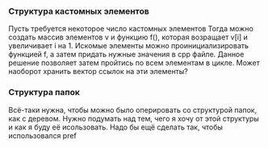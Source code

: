 ### Структура кастомных элементов
Пусть требуется некоторое число кастомных элементов
Тогда можно создать массив элементов v и функцию f(), которая возращает v[i] и увеличивает i на 1.
Искомые элементы можно проинициализировать функцией f, а затем придать нужные значения в cpp файле.
Данное решение позволяет затем пройтись по всем элементам в цикле.
Может наоборот хранить вектор ссылок на эти элементы?

### Структура папок
Всё-таки нужна, чтобы можно было оперировать со структурой папок, как с деревом.
Нужно подумать над тем, чего я хочу от этой структуры и как я буду её исользовать.
Надо бы ещё сделать так, чтобы использовался pref